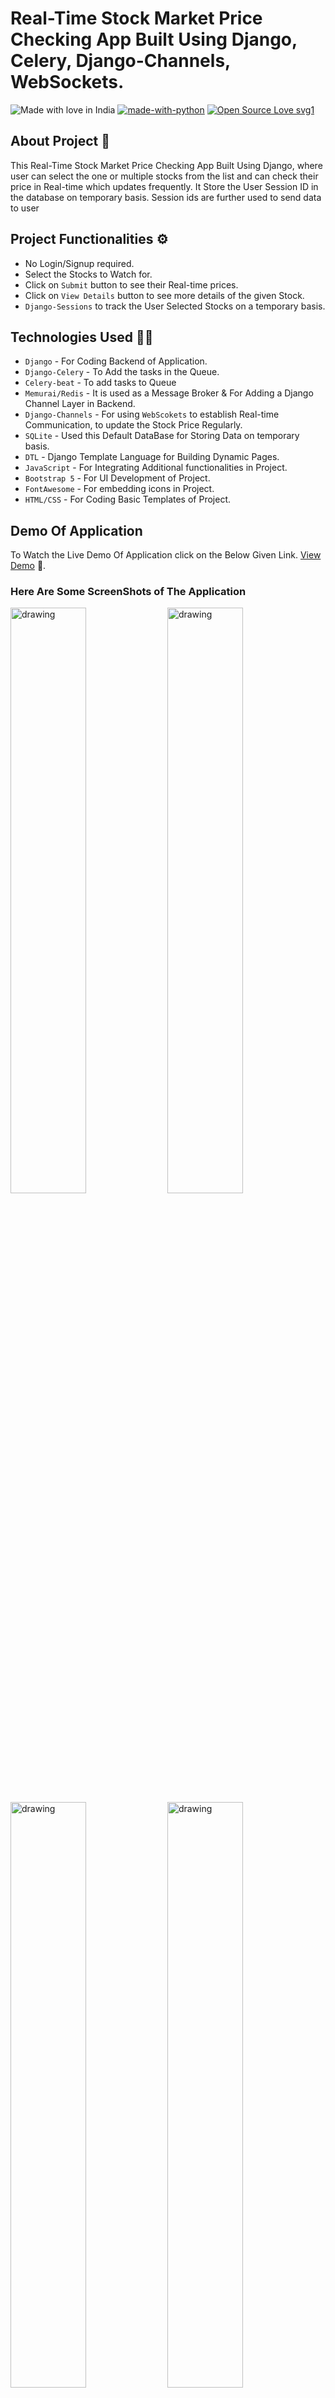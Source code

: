# Real-Time Stock Market Price Checking App Built Using Django, Celery, Django-Channels, WebSockets.

![Made with love in India](https://madewithlove.now.sh/in?heart=true&colorA=%232543d4&colorB=%23f58f00&template=for-the-badge)
[![made-with-python](https://img.shields.io/badge/Made%20with-Python-1f425f.svg)](https://www.python.org/)
[![Open Source Love svg1](https://badges.frapsoft.com/os/v1/open-source.svg?v=103)](https://github.com/ellerbrock/open-source-badges/)

## About Project 📄
This Real-Time Stock Market Price Checking App Built Using Django, where user can select the one or multiple stocks from the list and can check their price in Real-time which updates frequently. It Store the User Session ID in the database on temporary basis. Session ids are further used to send data to user

## Project Functionalities ⚙
  - No Login/Signup required.
  - Select the Stocks to Watch for.
  - Click on `Submit` button to see their Real-time prices.
  - Click on `View Details` button to see more details of the given Stock.
  - `Django-Sessions` to track the User Selected Stocks on a temporary basis.

## Technologies Used 👨‍💻
- `Django` - For Coding Backend of Application.
- `Django-Celery` - To Add the tasks in the Queue.
- `Celery-beat` - To add tasks to Queue
- `Memurai/Redis` - It is used as a Message Broker & For Adding a Django Channel Layer in Backend.
- `Django-Channels` - For using `WebScokets` to establish Real-time Communication, to update the Stock Price Regularly.
- `SQLite` - Used this Default DataBase for Storing Data on temporary basis.
- `DTL` - Django Template Language for Building Dynamic Pages.
- `JavaScript` - For Integrating Additional functionalities in Project.
- `Bootstrap 5` - For UI Development of Project.
- `FontAwesome` - For embedding icons in Project.
- `HTML/CSS` - For Coding Basic Templates of Project.

## Demo Of Application
To Watch the Live Demo Of Application click on the Below Given Link.
[View Demo](https://www.linkedin.com/posts/chinmayagrawal775_python-django-djangodeveloper-activity-7055530943628947456-CglY) 🚀.

### Here Are Some ScreenShots of The Application

<img src="https://user-images.githubusercontent.com/62383314/233631641-bc0fb6ed-f63a-4a24-ac22-2818f2e26dc6.png" alt="drawing" width="49%"></img>
<img src="https://user-images.githubusercontent.com/62383314/233631648-7aa83b87-5dc6-4fdf-ba86-9496e6b309d0.png" alt="drawing" width="49%"></img>
<img src="https://user-images.githubusercontent.com/62383314/233631655-71a42866-53b3-483b-8c1b-41ccc5c4eb82.png" alt="drawing" width="49%"></img>
<img src="https://user-images.githubusercontent.com/62383314/233631633-606f18e3-eb78-400b-8a6b-600ef50aa017.png" alt="drawing" width="49%"></img>

## How to Run This Application on local Server
To run this application on your local development server you need to run the following commands. Run Each Command in the new Terminal. (These commands are for Windows OS)

To Run the Django Development Server :
```BASH
python manage.py runserver
```
To Start the Celery Worker :
```BASH
celery -A stockmarket.celery worker --pool=solo -l info
```
To Start the Celery Beat Scheduler :
```BASH
celery -A stockmarket beat -l INFO
```

> Note: In case if there are uncompleted tasks in left in the queue, due to which it is sending old details of stocks, then you need to clear the queue using the below command.
```BASH
celery -A stockmarket purge -f
```


## Note
If You are Learner, or Want to test this application, Then After Forking & Cloning, You Can use these `Test Credentials` for accessing the Admin Panel of Application to see how it stores `User Sessions` on temporary basis.

``` PYTHON
- #### FOR ADMIN LOGIN ####:
  - ID : admin
  - PASSWORD : admin
```
